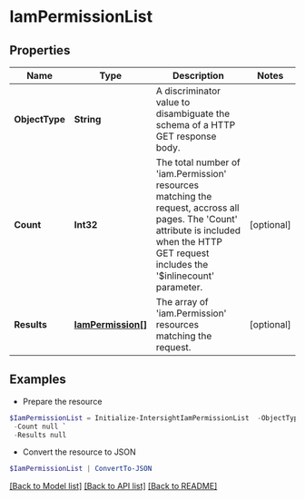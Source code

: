 # IamPermissionList
## Properties

Name | Type | Description | Notes
------------ | ------------- | ------------- | -------------
**ObjectType** | **String** | A discriminator value to disambiguate the schema of a HTTP GET response body. | 
**Count** | **Int32** | The total number of &#39;iam.Permission&#39; resources matching the request, accross all pages. The &#39;Count&#39; attribute is included when the HTTP GET request includes the &#39;$inlinecount&#39; parameter. | [optional] 
**Results** | [**IamPermission[]**](IamPermission.md) | The array of &#39;iam.Permission&#39; resources matching the request. | [optional] 

## Examples

- Prepare the resource
```powershell
$IamPermissionList = Initialize-IntersightIamPermissionList  -ObjectType null `
 -Count null `
 -Results null
```

- Convert the resource to JSON
```powershell
$IamPermissionList | ConvertTo-JSON
```

[[Back to Model list]](../README.md#documentation-for-models) [[Back to API list]](../README.md#documentation-for-api-endpoints) [[Back to README]](../README.md)

